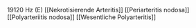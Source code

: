 19120 Hz (E)
[[Nekrotisierende Arteritis]]
[[Periarteritis nodosa]]
[[Polyarteriitis nodosa]]
[[Wesentliche Polyarteritis]]